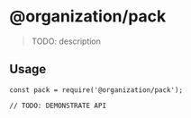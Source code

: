 # @organization/pack

> TODO: description

## Usage

```
const pack = require('@organization/pack');

// TODO: DEMONSTRATE API
```
